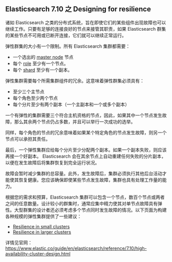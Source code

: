 ## Elasticsearch 7.10 之 Designing for resilience

诸如 Elasticsearch 之类的分布式系统，旨在即使它们的某些组件出现故障也可以继续工作。只要有足够的连接良好的节点来接管其职责，如果 Elasticsearch 群集的某些节点不可用或已断开连接，它们就可以继续正常运行。

弹性群集的大小有一个限制。所有 Elasticsearch 集群都需要：

* 一个选出的 [master node](https://www.elastic.co/guide/en/elasticsearch/reference/7.10/modules-discovery-quorums.html)  节点
* 每个 [role](https://www.elastic.co/guide/en/elasticsearch/reference/7.10/modules-node.html) 至少有一个节点。
* 每个 [shard](https://www.elastic.co/guide/en/elasticsearch/reference/7.10/scalability.html) 至少有一个副本。

弹性集群需要每个所需集群组件的冗余。这意味着弹性群集必须具有：

* 至少三个主节点
* 每个角色至少两个节点
* 每个分片至少有两个副本（一个主副本和一个或多个副本）

一个有弹性的集群需要三个符合主机资格的节点，因此，如果其中一个节点发生故障，那么其余两个节点仍占多数，并且可以举行一次成功的选举。

同样，每个角色的节点的冗余意味着如果某个特定角色的节点发生故障，则另一个节点可以承担其责任。

最后，一个弹性集群应给每个分片至少分配两个副本。如果一个副本失败，则应该再接一个好副本。 Elasticsearch 会在其余节点上自动重建任何失败的分片副本，以便在发生故障后将集群恢复到完全运行状况。

故障会暂时减少集群的总容量。此外，发生故障后，集群必须执行其他后台活动才能使其恢复健康。您应该确保即使某些节点发生故障，集群也具有处理工作量的能力。

根据您的需求和预算，Elasticsearch 集群可以包含一个节点，数百个节点或两者之间的任意数量。设计较小的群集时，通常应集中精力使其对单节点故障具有弹性。大型群集的设计者还必须考虑多个节点同时发生故障的情况。以下页面为构建各种规模的弹性集群提供了一些建议：

* [Resilience in small clusters](https://www.elastic.co/guide/en/elasticsearch/reference/7.10/high-availability-cluster-small-clusters.html)
* [Resilience in larger clusters](https://www.elastic.co/guide/en/elasticsearch/reference/7.10/high-availability-cluster-design-large-clusters.html)

详情见官网：https://www.elastic.co/guide/en/elasticsearch/reference/7.10/high-availability-cluster-design.html
